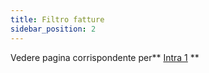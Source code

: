 ```yaml
---
title: Filtro fatture
sidebar_position: 2
---
```


Vedere pagina corrispondente per** [Intra 1](/docs/finance-area/declarations/intrastat/create-from-records-intrastat1/invoices-filter) **






